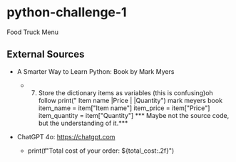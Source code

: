 # python-challenge-1
Food Truck Menu
## External Sources
- A Smarter Way to Learn Python: Book by Mark Myers
    -  7. Store the dictionary items as variables (this is confusing)oh follow print("
     Item name  |Price | |Quantity") mark meyers book
    item_name = item["Item name"]
    item_price = item["Price"]
    item_quantity = item["Quantity"]
    *** Maybe not the source code, but the understanding of it.*** 

- ChatGPT 4o: https://chatgpt.com
    - print(f"Total cost of your order: ${total_cost:.2f}")